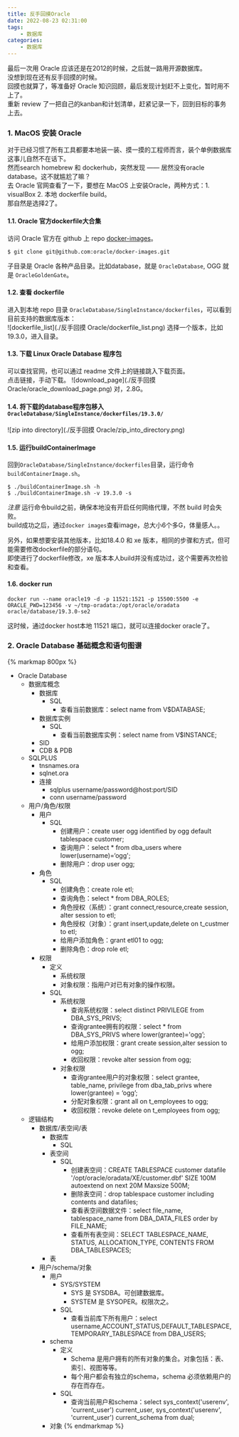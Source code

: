 ```yaml
---
title: 反手回摸Oracle   
date: 2022-08-23 02:31:00  
tags: 
    - 数据库
categories: 
    - 数据库
---
```


最后一次用 Oracle 应该还是在2012的时候，之后就一路用开源数据库。  
没想到现在还有反手回摸的时候。  
回摸也就算了，等准备好 Oracle 知识回顾，最后发现计划赶不上变化，暂时用不上了。  
重新 review 了一把自己的kanban和计划清单，赶紧记录一下，回到目标的事务上去。  
<!-- more -->

### 1. MacOS 安装 Oracle
对于已经习惯了所有工具都要本地装一装、摸一摸的工程师而言，装个单例数据库这事儿自然不在话下。  
然而search homebrew 和 dockerhub，突然发现 —— 居然没有oracle database。这不就尴尬了嘛？  
去 Oracle 官网查看了一下，要想在 MacOS 上安装Oracle，两种方式：1. visualBox 2. 本地 dockerfile build。  
那自然是选择2了。  

#### 1.1. Oracle 官方dockerfile大合集
访问 Oracle 官方在 github 上 repo [docker-images](https://github.com/oracle/docker-images)。  
```
$ git clone git@github.com:oracle/docker-images.git
```
子目录是 Oracle 各种产品目录。比如database，就是 `OracleDatabase`, OGG 就是 `OracleGoldenGate`。  

#### 1.2. 查看 dockerfile
进入到本地 repo 目录 `OracleDatabase/SingleInstance/dockerfiles`，可以看到目前支持的数据库版本：  
![dockerfile_list](./反手回摸 Oracle/dockerfile_list.png)
选择一个版本，比如 19.3.0，进入目录。

#### 1.3. 下载 Linux Oracle Database 程序包
可以查找官网，也可以通过 readme 文件上的链接跳入下载页面。  
点击链接，手动下载。
![download_page](./反手回摸 Oracle/oracle_download_page.png)
对，2.8G。  

#### 1.4. 将下载的database程序包移入`OracleDatabase/SingleInstance/dockerfiles/19.3.0/`
![zip into directory](./反手回摸 Oracle/zip_into_directory.png)

#### 1.5. 运行buildContainerImage
回到`OracleDatabase/SingleInstance/dockerfiles`目录，运行命令`buildContainerImage.sh`。

```
$ ./buildContainerImage.sh -h
$ ./buildContainerImage.sh -v 19.3.0 -s
```
*注意* 运行命令build之前，确保本地没有开启任何网络代理，不然 build 时会失败。  
build成功之后，通过`docker images`查看image，总大小6个多G，体量感人。。 

另外，如果想要安装其他版本，比如18.4.0 和 xe 版本，相同的步骤和方式，但可能需要修改dockerfile的部分语句。  
即使进行了dockerfile修改，xe 版本本人build并没有成功过，这个需要再次检验和查看。  

#### 1.6. docker run
```
docker run --name oracle19 -d -p 11521:1521 -p 15500:5500 -e ORACLE_PWD=123456 -v ~/tmp-oradata:/opt/oracle/oradata oracle/database/19.3.0-se2
```
这时候，通过docker host本地 11521 端口，就可以连接docker oracle了。  

### 2. Oracle Database 基础概念和语句图谱

{% markmap 800px %}
- Oracle Database
    - 数据库概念
        - 数据库
            - SQL 
                - 查看当前数据库：select name from V$DATABASE;
        - 数据库实例
            - SQL 
                - 查看当前数据库实例：select name from V$INSTANCE;
        - SID
        - CDB & PDB
    - SQLPLUS
        - tnsnames.ora
        - sqlnet.ora
        - 连接
            - sqlplus username/password@host:port/SID
            - conn username/password
    - 用户/角色/权限
        - 用户
            - SQL
                - 创建用户：create user ogg identified by ogg default tablespace customer;
                - 查询用户：select * from dba_users where lower(username)=‘ogg';
                - 删除用户：drop user ogg;        
        - 角色
            - SQL
                - 创建角色：create role etl;
                - 查询角色：select * from DBA_ROLES;
                - 角色授权（系统）：grant connect,resource,create session, alter session to etl;
                - 角色授权（对象）：grant insert,update,delete on t_custmer to etl;
                - 给用户添加角色：grant etl01 to ogg;
                - 删除角色：drop role etl;
        - 权限
            - 定义
                - 系统权限
                - 对象权限：指用户对已有对象的操作权限。
            - SQL
                - 系统权限
                    - 查询系统权限：select distinct PRIVILEGE from DBA_SYS_PRIVS;
                    - 查询grantee拥有的权限：select * from DBA_SYS_PRIVS where lower(grantee)='ogg’;
                    - 给用户添加权限：grant create session,alter session to ogg;
                    - 收回权限：revoke alter session from ogg;
                - 对象权限
                    - 查询grantee用户的对象权限：select grantee, table_name, privilege from dba_tab_privs where lower(grantee) = ‘ogg’;
                    - 分配对象权限：grant all on t_employees to ogg;
                    - 收回权限：revoke delete on t_employees from ogg;
    - 逻辑结构
        - 数据库/表空间/表
            - 数据库
                - SQL
            - 表空间
                - SQL
                    - 创建表空间：CREATE TABLESPACE customer datafile '/opt/oracle/oradata/XE/customer.dbf' SIZE 100M autoextend on next 20M Maxsize 500M;
                    - 删除表空间：drop tablespace customer including contents and datafiles;
                    - 查看表空间数据文件：select file_name, tablespace_name from DBA_DATA_FILES order by FILE_NAME;
                    - 查看所有表空间：SELECT TABLESPACE_NAME, STATUS, ALLOCATION_TYPE, CONTENTS FROM DBA_TABLESPACES;
            - 表
        - 用户/schema/对象
            - 用户
                - SYS/SYSTEM
                    - SYS 是 SYSDBA。可创建数据库。
                    - SYSTEM 是 SYSOPER。权限次之。
                - SQL
                    - 查看当前库下所有用户：select username,ACCOUNT_STATUS,DEFAULT_TABLESPACE, TEMPORARY_TABLESPACE from DBA_USERS;
            - schema
                - 定义
                    - Schema 是用户拥有的所有对象的集合。对象包括：表、索引、视图等等。
                    - 每个用户都会有独立的schema，schema 必须依赖用户的存在而存在。
                - SQL
                    - 查询当前用户和schema：select sys_context('userenv', 'current_user') current_user, sys_context('userenv', 'current_user') current_schema from dual;
            - 对象
{% endmarkmap %}